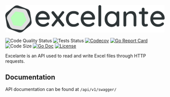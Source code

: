 ![Excelante](img/excelante.png)

![Code Quality Status](https://github.com/Los-Crackitos/Excelante/workflows/Code%20Quality/badge.svg?branch=master)
![Tests Status](https://github.com/Los-Crackitos/Excelante/workflows/Tests/badge.svg?branch=master)
[![Codecov](https://codecov.io/gh/Los-Crackitos/Excelante/branch/master/graph/badge.svg)](https://codecov.io/gh/Los-Crackitos/Excelante)
[![Go Report Card](https://goreportcard.com/badge/github.com/Los-Crackitos/Excelante)](https://goreportcard.com/report/github.com/Los-Crackitos/Excelante)
![Code Size](https://img.shields.io/github/languages/code-size/Los-Crackitos/Excelante)
[![Go Doc](https://godoc.org/github.com/Los-Crackitos/Excelante?status.svg)](https://godoc.org/github.com/Los-Crackitos/Excelante)
[![License](https://img.shields.io/github/license/Los-Crackitos/Excelante)](LICENSE)

Excelante is an API used to read and write Excel files through HTTP requests.

## Documentation

API documentation can be found at `/api/v1/swagger/`
